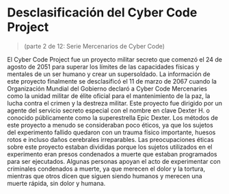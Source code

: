 # Desclasificación del Cyber Code Project
 > (parte 2 de 12: Serie Mercenarios de Cyber Code)

 El Cyber ​​Code Project fue un proyecto militar secreto que comenzó el 24 de agosto de 2051 para superar los límites de las capacidades físicas y mentales de un ser humano y crear un supersoldado.  La información de este proyecto finalmente se desclasificó el 11 de marzo de 2067 cuando la Organización Mundial del Gobierno declaró a Cyber ​​Code Mercenaries como la unidad militar de élite oficial para el mantenimiento de la paz, la lucha contra el crimen y la destreza militar.  Este proyecto fue dirigido por un agente del servicio secreto especial con el nombre en clave Dexter H. o conocido públicamente como la superestrella Epic Dexter.  Los métodos de este proyecto a menudo se consideraban poco éticos, ya que los sujetos del experimento fallido quedaron con un trauma físico importante, huesos rotos e incluso daños cerebrales irreparables.  Las preocupaciones éticas sobre este proyecto estaban divididas porque los sujetos utilizados en el experimento eran presos condenados a muerte que estaban programados para ser ejecutados.  Algunas personas apoyan el acto de experimentar con criminales condenados a muerte, ya que merecen el dolor y la tortura, mientras que otros dicen que siguen siendo humanos y merecen una muerte rápida, sin dolor y humana.
